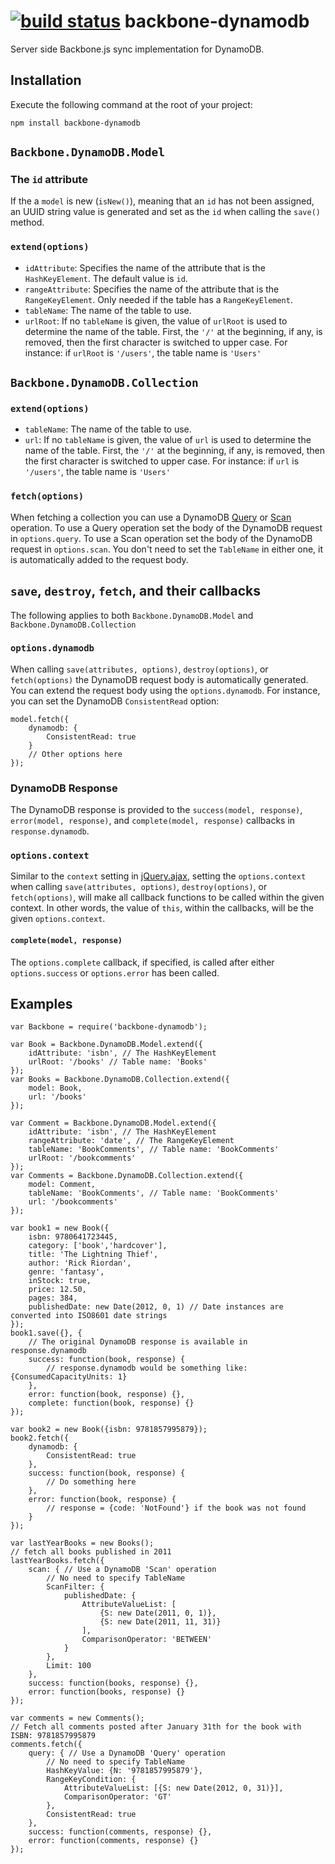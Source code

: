 [![build status](https://secure.travis-ci.org/serg-io/backbone-dynamodb.png)](http://travis-ci.org/serg-io/backbone-dynamodb)
backbone-dynamodb
=================

Server side Backbone.js sync implementation for DynamoDB.

Installation
------------

Execute the following command at the root of your project:

	npm install backbone-dynamodb

`Backbone.DynamoDB.Model`
-------------------------

### The `id` attribute

If the a `model` is new (`isNew()`), meaning that an `id` has not been assigned, an UUID string value is generated and set as the `id` when calling the `save()` method.

### `extend(options)`

* `idAttribute`: Specifies the name of the attribute that is the `HashKeyElement`. The default value is `id`.
* `rangeAttribute`: Specifies the name of the attribute that is the `RangeKeyElement`. Only needed if the table has a `RangeKeyElement`.
* `tableName`: The name of the table to use.
* `urlRoot`: If no `tableName` is given, the value of `urlRoot` is used to determine the name of the table. First, the `'/'` at the beginning, if any, is removed, then the first character is switched to upper case. For instance: if `urlRoot` is `'/users'`, the table name is `'Users'`

`Backbone.DynamoDB.Collection`
-------------------------

### `extend(options)`

* `tableName`: The name of the table to use.
* `url`: If no `tableName` is given, the value of `url` is used to determine the name of the table. First, the `'/'` at the beginning, if any, is removed, then the first character is switched to upper case. For instance: if `url` is `'/users'`, the table name is `'Users'`

### `fetch(options)`

When fetching a collection you can use a DynamoDB [Query](http://docs.amazonwebservices.com/amazondynamodb/latest/developerguide/API_Query.html) or [Scan](http://docs.amazonwebservices.com/amazondynamodb/latest/developerguide/API_Scan.html) operation. To use a Query operation set the body of the DynamoDB request in `options.query`. To use a Scan operation set the body of the DynamoDB request in `options.scan`. You don't need to set the `TableName` in either one, it is automatically added to the request body.


`save`, `destroy`, `fetch`, and their callbacks
-----------------------------------------------

The following applies to both `Backbone.DynamoDB.Model` and `Backbone.DynamoDB.Collection`

### `options.dynamodb`

When calling `save(attributes, options)`, `destroy(options)`, or `fetch(options)` the DynamoDB request body is automatically generated. You can extend the request body using the `options.dynamodb`. For instance, you can set the DynamoDB `ConsistentRead` option:

	model.fetch({
		dynamodb: {
			ConsistentRead: true
		}
		// Other options here
	});

### DynamoDB Response

The DynamoDB response is provided to the `success(model, response)`, `error(model, response)`, and `complete(model, response)` callbacks in `response.dynamodb`.

### `options.context`

Similar to the `context` setting in [jQuery.ajax](http://api.jquery.com/jQuery.ajax/#jQuery-ajax-settings), setting the `options.context` when calling `save(attributes, options)`, `destroy(options)`, or `fetch(options)`, will make all callback functions to be called within the given context. In other words, the value of `this`, within the callbacks, will be the given `options.context`.

#### `complete(model, response)`

The `options.complete` callback, if specified, is called after either `options.success` or `options.error` has been called.

Examples
--------

	var Backbone = require('backbone-dynamodb');

	var Book = Backbone.DynamoDB.Model.extend({
		idAttribute: 'isbn', // The HashKeyElement
		urlRoot: '/books' // Table name: 'Books'
	});
	var Books = Backbone.DynamoDB.Collection.extend({
		model: Book,
		url: '/books'
	});

	var Comment = Backbone.DynamoDB.Model.extend({
		idAttribute: 'isbn', // The HashKeyElement
		rangeAttribute: 'date', // The RangeKeyElement
		tableName: 'BookComments', // Table name: 'BookComments'
		urlRoot: '/bookcomments'
	});
	var Comments = Backbone.DynamoDB.Collection.extend({
		model: Comment,
		tableName: 'BookComments', // Table name: 'BookComments'
		url: '/bookcomments'
	});

	var book1 = new Book({
		isbn: 9780641723445,
		category: ['book','hardcover'],
		title: 'The Lightning Thief',
		author: 'Rick Riordan',
		genre: 'fantasy',
		inStock: true,
		price: 12.50,
		pages: 384,
		publishedDate: new Date(2012, 0, 1) // Date instances are converted into ISO8601 date strings
	});
	book1.save({}, {
		// The original DynamoDB response is available in response.dynamodb
		success: function(book, response) {
			// response.dynamodb would be something like: {ConsumedCapacityUnits: 1}
		},
		error: function(book, response) {},
		complete: function(book, response) {}
	});

	var book2 = new Book({isbn: 9781857995879});
	book2.fetch({
		dynamodb: {
			ConsistentRead: true
		},
		success: function(book, response) {
			// Do something here
		},
		error: function(book, response) {
			// response = {code: 'NotFound'} if the book was not found
		}
	});

	var lastYearBooks = new Books();
	// fetch all books published in 2011
	lastYearBooks.fetch({
		scan: { // Use a DynamoDB 'Scan' operation
			// No need to specify TableName
			ScanFilter: {
				publishedDate: {
					AttributeValueList: [
						{S: new Date(2011, 0, 1)},
						{S: new Date(2011, 11, 31)}
					],
					ComparisonOperator: 'BETWEEN'
				}
			},
			Limit: 100
		},
		success: function(books, response) {},
		error: function(books, response) {}
	});

	var comments = new Comments();
	// Fetch all comments posted after January 31th for the book with ISBN: 9781857995879
	comments.fetch({
		query: { // Use a DynamoDB 'Query' operation
			// No need to specify TableName
			HashKeyValue: {N: '9781857995879'},
			RangeKeyCondition: {
				AttributeValueList: [{S: new Date(2012, 0, 31)}],
				ComparisonOperator: 'GT'
			},
			ConsistentRead: true
		},
		success: function(comments, response) {},
		error: function(comments, response) {}
	});